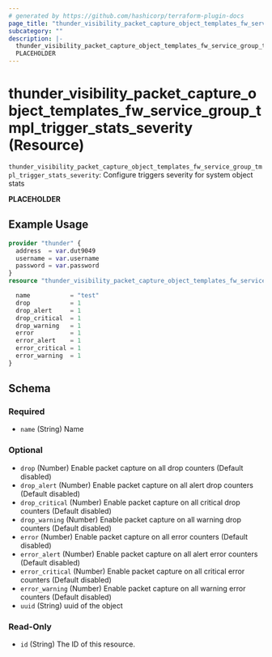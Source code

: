```yaml
---
# generated by https://github.com/hashicorp/terraform-plugin-docs
page_title: "thunder_visibility_packet_capture_object_templates_fw_service_group_tmpl_trigger_stats_severity Resource - terraform-provider-thunder"
subcategory: ""
description: |-
  thunder_visibility_packet_capture_object_templates_fw_service_group_tmpl_trigger_stats_severity: Configure triggers severity for system object stats
  PLACEHOLDER
---
```


# thunder_visibility_packet_capture_object_templates_fw_service_group_tmpl_trigger_stats_severity (Resource)

`thunder_visibility_packet_capture_object_templates_fw_service_group_tmpl_trigger_stats_severity`: Configure triggers severity for system object stats

__PLACEHOLDER__

## Example Usage

```terraform
provider "thunder" {
  address  = var.dut9049
  username = var.username
  password = var.password
}
resource "thunder_visibility_packet_capture_object_templates_fw_service_group_tmpl_trigger_stats_severity" "thunder_visibility_packet_capture_object_templates_fw_service_group_tmpl_trigger_stats_severity" {

  name           = "test"
  drop           = 1
  drop_alert     = 1
  drop_critical  = 1
  drop_warning   = 1
  error          = 1
  error_alert    = 1
  error_critical = 1
  error_warning  = 1
}
```

<!-- schema generated by tfplugindocs -->
## Schema

### Required

- `name` (String) Name

### Optional

- `drop` (Number) Enable packet capture on all drop counters (Default disabled)
- `drop_alert` (Number) Enable packet capture on all alert drop counters (Default disabled)
- `drop_critical` (Number) Enable packet capture on all critical drop counters (Default disabled)
- `drop_warning` (Number) Enable packet capture on all warning drop counters (Default disabled)
- `error` (Number) Enable packet capture on all error counters (Default disabled)
- `error_alert` (Number) Enable packet capture on all alert error counters (Default disabled)
- `error_critical` (Number) Enable packet capture on all critical error counters (Default disabled)
- `error_warning` (Number) Enable packet capture on all warning error counters (Default disabled)
- `uuid` (String) uuid of the object

### Read-Only

- `id` (String) The ID of this resource.


